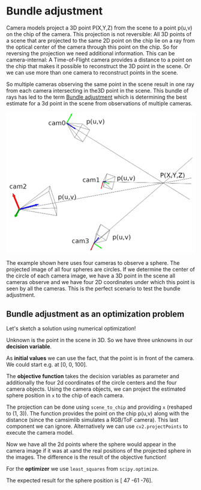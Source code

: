 # Bundle adjustment

Camera models project a 3D point P(X,Y,Z) from the scene to a point p(u,v) on the chip of the camera. This projection is not reversible: All 3D points of a scene that are projected to the same 2D point on the chip lie on a ray from the optical center of the camera through this point on the chip. So for reversing the projection we need additional information. This can be camera-internal: A Time-of-Flight camera provides a distance to a point on the chip that makes it possible to reconstruct the 3D point in the scene. Or we can use more than one camera to reconstruct points in the scene.

So multiple cameras observing the same point in the scene result in one ray from each camera intersecting in the3D point in the scene. This bundle of rays has led to the term [Bundle adjustment](https://en.wikipedia.org/wiki/Bundle_adjustment) which is determining the best estimate for a 3d point in the scene from observations of multiple cameras.

![](images/bundle_adjust.png)

The example shown here uses four cameras to observe a sphere. The projected image of all four spheres are circles. If we determine the center of the circle of each camera image, we have a 3D point in the scene all cameras observe and we have four 2D coordinates under which this point is seen by all the cameras. This is the perfect scenario to test the bundle adjustment.

## Bundle adjustment as an optimization problem

Let's sketch a solution using numerical optimization!

Unknown is the point in the scene in 3D. So we have three unknowns in our **decision variable**.

As **initial values** we can use the fact, that the point is in front of the camera. We could start e.g. at [0, 0, 100].

The **objective function** takes the decision variables as parameter and additionally the four 2d coordinates of the circle centers and the four camera objects. Using the camera objects, we can project the estimated sphere position in `x` to the chip of each camera.

The projection can be done using `scene_to_chip` and providing `x` (reshaped to (1, 3)). The function provides the point on the chip p(u,v) along with the distance (since the camsimlib simulates a RGB/ToF camera). This last component we can ignore. Alternatively we can use `cv2.projectPoints` to execute the camera model.

Now we have all the 2d points where the sphere would appear in the camera image if it was at `x`and the real positions of the projected sphere in the images. The difference is the result of the objective function!

For the **optimizer** we use `least_squares` from `scipy.optimize`.

The expected result for the sphere position is [ 47 -61 -76].

